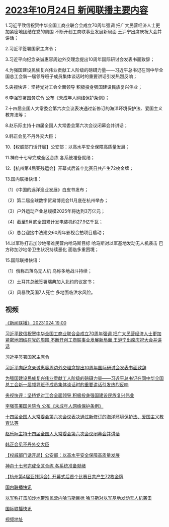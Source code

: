 # [2023年10月24日 新闻联播主要内容](https://tv.cctv.com/lm/xwlb/day/20231024.shtml)

1.习近平致信祝贺中华全国工商业联合会成立70周年强调 把广大民营经济人士更加紧密地团结在党的周围 不断开创工商联事业发展新局面 王沪宁出席庆祝大会并讲话；

2.习近平签署国家主席令；

3.习近平向纪念亲诚惠容周边外交理念提出10周年国际研讨会发表书面致辞；

4.为强国建设民族复兴伟业贡献工人阶级的磅礴力量——习近平总书记在同中华全国总工会新一届领导班子成员集体谈话时的重要讲话引发热烈反响；

5.央视快评：坚持党对工会全面领导 积极投身强国建设民族复兴伟业；

6.李强签署国务院令 公布《未成年人网络保护条例》；

7.十四届全国人大常委会第六次会议表决通过新修订的海洋环境保护法、爱国主义教育法等；

8.赵乐际主持十四届全国人大常委会第六次会议闭幕会并讲话；

9.韩正会见不丹外交大臣；

10.【权威部门话开局】公安部：以高水平安全保障高质量发展；

11.神舟十七号完成全区合练 各系统准备就绪；

12.【杭州第4届亚残运会】开幕式后首个比赛日共产生72枚金牌；

13.国内联播快讯：

（1）《中国的远洋渔业发展》白皮书发布；

（2）第二届全球数字贸易博览会11月底在杭州举办；

（3）户外运动产业总规模2025年将达到3万亿元；

（4）截至9月底全国累计发电装机约27.9亿千瓦；

（5）总台迎接中法建交60周年影视合拍项目启动；

14.以军称打击加沙地带难民营内哈马斯目标 哈马斯对以军基地发动无人机袭击 巴方称加沙地带卫生状况持续恶化 面临多重困境；

15.国际联播快讯：

（1）俄称击落乌无人机 乌称多地战斗持续；

（2）土耳其总统签署瑞典加入北约的议定书；

（3）风暴致英国7人死亡 多地面临洪水风险。

## 视频

[《新闻联播》 20231024 19:00](https://tv.cctv.com/2023/10/24/VIDEpGXGELir0Y4xOy9PUYbB231024.shtml)

[习近平致信祝贺中华全国工商业联合会成立70周年强调 把广大民营经济人士更加紧密地团结在党的周围 不断开创工商联事业发展新局面 王沪宁出席庆祝大会并讲话](https://tv.cctv.com/2023/10/24/VIDE3RvZzmV3EtiEEi97WMEf231024.shtml)

[习近平签署国家主席令](https://tv.cctv.com/2023/10/24/VIDECzBr5YgqL5vhfFeN2Tj5231024.shtml)

[习近平向纪念亲诚惠容周边外交理念提出10周年国际研讨会发表书面致辞](https://tv.cctv.com/2023/10/24/VIDEHekrX6zLPLXIYYJHyH1G231024.shtml)

[为强国建设民族复兴伟业贡献工人阶级的磅礴力量——习近平总书记在同中华全国总工会新一届领导班子成员集体谈话时的重要讲话引发热烈反响](https://tv.cctv.com/2023/10/24/VIDE1ciDtI7nl2toPKiH7711231024.shtml)

[央视快评：坚持党对工会全面领导 积极投身强国建设民族复兴伟业](https://tv.cctv.com/2023/10/24/VIDE4U6ze9jPGYaQM0OSqCA6231024.shtml)

[李强签署国务院令 公布《未成年人网络保护条例》](https://tv.cctv.com/2023/10/24/VIDEkuIW5FIkMkOdyx8kdYB0231024.shtml)

[十四届全国人大常委会第六次会议表决通过新修订的海洋环境保护法、爱国主义教育法等](https://tv.cctv.com/2023/10/24/VIDETCeK4sogSxhF8ADpPxMu231024.shtml)

[赵乐际主持十四届全国人大常委会第六次会议闭幕会并讲话](https://tv.cctv.com/2023/10/24/VIDEIhcdIhuRHeF6zTSKMUAG231024.shtml)

[韩正会见不丹外交大臣](https://tv.cctv.com/2023/10/24/VIDEJwcaA6AKV620iBcPOyWB231024.shtml)

[【权威部门话开局】公安部：以高水平安全保障高质量发展](https://tv.cctv.com/2023/10/24/VIDEcdV5RurGuZ9uWb77JFZn231024.shtml)

[神舟十七号完成全区合练 各系统准备就绪](https://tv.cctv.com/2023/10/24/VIDE2G5ZlETcEr7kzw9CACFM231024.shtml)

[【杭州第4届亚残运会】开幕式后首个比赛日共产生72枚金牌](https://tv.cctv.com/2023/10/24/VIDEeGNkR0gRw8DqvGkjGHDW231024.shtml)

[国内联播快讯](https://tv.cctv.com/2023/10/24/VIDElD5CCwFUVeMOX394k9G7231024.shtml)

[以军称打击加沙地带难民营内哈马斯目标 哈马斯对以军基地发动无人机袭击](https://tv.cctv.com/2023/10/24/VIDE2FmsTzSB0Gnii7dQTawi231024.shtml)

[国际联播快讯](https://tv.cctv.com/2023/10/24/VIDEwRCuEkowcc0FBPA2Eqj9231024.shtml)

[视频地址](https://tv.cctv.com/lm/xwlb/day/20231024.shtml) 

